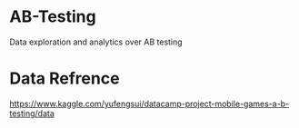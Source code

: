 # AB-Testing
Data exploration and analytics over AB testing 
# Data Refrence
https://www.kaggle.com/yufengsui/datacamp-project-mobile-games-a-b-testing/data

